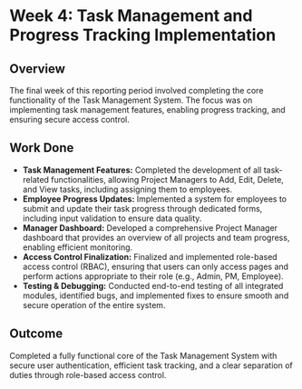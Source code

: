 # Week 4: Task Management and Progress Tracking Implementation

## Overview
The final week of this reporting period involved completing the core functionality of the Task Management System. The focus was on implementing task management features, enabling progress tracking, and ensuring secure access control.

## Work Done
*   **Task Management Features:** Completed the development of all task-related functionalities, allowing Project Managers to Add, Edit, Delete, and View tasks, including assigning them to employees.
*   **Employee Progress Updates:** Implemented a system for employees to submit and update their task progress through dedicated forms, including input validation to ensure data quality.
*   **Manager Dashboard:** Developed a comprehensive Project Manager dashboard that provides an overview of all projects and team progress, enabling efficient monitoring.
*   **Access Control Finalization:** Finalized and implemented role-based access control (RBAC), ensuring that users can only access pages and perform actions appropriate to their role (e.g., Admin, PM, Employee).
*   **Testing & Debugging:** Conducted end-to-end testing of all integrated modules, identified bugs, and implemented fixes to ensure smooth and secure operation of the entire system.

## Outcome
Completed a fully functional core of the Task Management System with secure user authentication, efficient task tracking, and a clear separation of duties through role-based access control.
